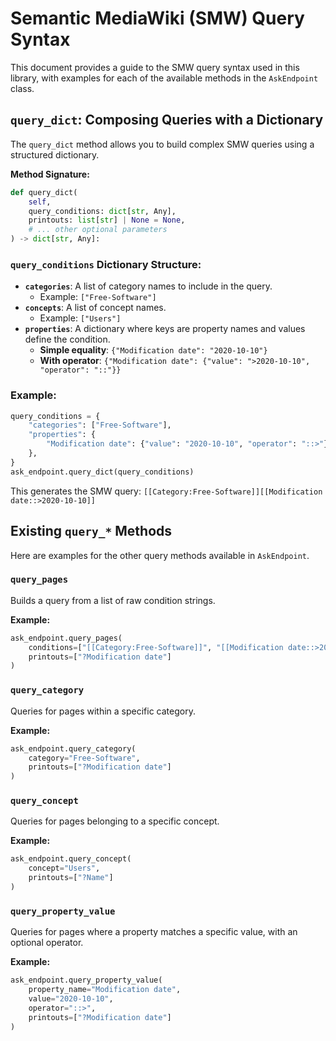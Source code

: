 # Semantic MediaWiki (SMW) Query Syntax

This document provides a guide to the SMW query syntax used in this library, with examples for each of the available methods in the `AskEndpoint` class.

## `query_dict`: Composing Queries with a Dictionary

The `query_dict` method allows you to build complex SMW queries using a structured dictionary.

**Method Signature:**

```python
def query_dict(
    self,
    query_conditions: dict[str, Any],
    printouts: list[str] | None = None,
    # ... other optional parameters
) -> dict[str, Any]:
```

### `query_conditions` Dictionary Structure:

- **`categories`**: A list of category names to include in the query.
  - Example: `["Free-Software"]`
- **`concepts`**: A list of concept names.
  - Example: `["Users"]`
- **`properties`**: A dictionary where keys are property names and values define the condition.
  - **Simple equality**: `{"Modification date": "2020-10-10"}`
  - **With operator**: `{"Modification date": {"value": ">2020-10-10", "operator": "::"}}`

### Example:

```python
query_conditions = {
    "categories": ["Free-Software"],
    "properties": {
        "Modification date": {"value": "2020-10-10", "operator": "::>"},
    },
}
ask_endpoint.query_dict(query_conditions)
```

This generates the SMW query: `[[Category:Free-Software]][[Modification date::>2020-10-10]]`

## Existing `query_*` Methods

Here are examples for the other query methods available in `AskEndpoint`.

### `query_pages`

Builds a query from a list of raw condition strings.

**Example:**

```python
ask_endpoint.query_pages(
    conditions=["[[Category:Free-Software]]", "[[Modification date::>2020-10-10]]"],
    printouts=["?Modification date"]
)
```

### `query_category`

Queries for pages within a specific category.

**Example:**

```python
ask_endpoint.query_category(
    category="Free-Software",
    printouts=["?Modification date"]
)
```

### `query_concept`

Queries for pages belonging to a specific concept.

**Example:**

```python
ask_endpoint.query_concept(
    concept="Users",
    printouts=["?Name"]
)
```

### `query_property_value`

Queries for pages where a property matches a specific value, with an optional operator.

**Example:**

```python
ask_endpoint.query_property_value(
    property_name="Modification date",
    value="2020-10-10",
    operator="::>",
    printouts=["?Modification date"]
)
```

